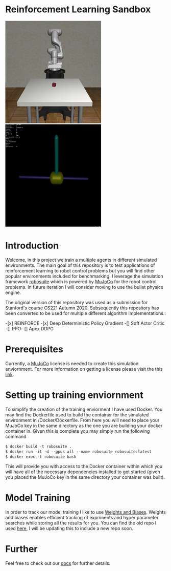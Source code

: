 # Reinforcement Learning Sandbox
<p float="left">
  <img src="assets/robotarmfull.png" width="300">
    <img src="assets/openai_pendulum.jpg" width="300" height="320">
 </p>
 <H1>Introduction</H1>
<p>
Welcome, in this project we train a multiple agents in different simulated environments. The main goal of this repository is to test applications of reinforcement learning to robot control problems but you will find other popular environments included for benchmarking. I leverage the simulation framework <a href="https://github.com/ARISE-Initiative/robosuite">robosuite</a> which is powered by <a href="http://mujoco.org/">MuJoCo</a> for the robot control problems. In future iteration I will consider moving to use the bullet physics engine.  
</p>
<p>
The original version of this repository was used as a submission for Stanford's course CS221 Autumn 2020. Subsequently this repository has been converted to be used for multiple different algorithm implementations.:
</p>
-[x] REINFORCE
-[x] Deep Deterministic Policy Gradient
-[] Soft Actor Critic
-[] PPO
-[] Apex DDPG

</ul>

<H1>Prerequisites</H1>
<p>
Currently, a <a href="http://mujoco.org/">MuJoCo</a> license is needed to create this simulation enviornment. For more information on getting a license please visit the this <a href="https://www.roboti.us/license.html">link</a>.
</p>

<H1>Setting up training enviornment</H1>
<p>
To simplify the creation of the training enviorment I have used Docker. You may find the Dockerfile used to build the container for the simulated environment in /Docker/Dockerfile. From here you will need to place your MuJoCo key in the same directory as the one you are building your docker container in. Given this is complete you may simply run the following command
</p>
<pre><code>$ docker build -t robosuite .
$ docker run -it -d --gpus all --name robosuite robosuite:latest
$ docker exec -t robosuite bash
</code></pre>
 <p>
 This will provide you with access to the Docker container within which you will have all of the necessary dependencies installed to get started (given you placed the MuJoCo key in the same directory your container was built). 
 </p>
<H1>Model Training</H1>
In order to track our model training I like to use <a href="https://www.wandb.com/">Weights and Biases</a>. Weights and biases enables efficient tracking of expriments and hyper parameter searches while storing all the results for you. You can find the old repo I used <a href="https://wandb.ai/peterdavidfagan/cs221-project">here</a>, I will be updating this to include a new repo soon.
  
<H1>Further</H1>
<p>
Feel free to check out our <a href="https://peterdavidfagan.gitbook.io/peter-david-fagan/robot-arm">docs</a> for further details.
</p>
